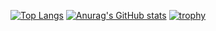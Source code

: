 [![Top Langs](https://github-readme-stats.vercel.app/api/top-langs/?username=udonrm&theme=gruvbox&show_icons=true&count_private=true)](https://github.com/anuraghazra/github-readme-stats)
[![Anurag's GitHub stats](https://github-readme-stats.vercel.app/api?username=udonrm)](https://github.com/udonrm/github-readme-stats)
[![trophy](https://github-profile-trophy.vercel.app/?username=udonrm)](https://github.com/udonrm/github-profile-trophy)

